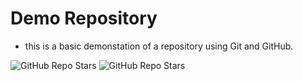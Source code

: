 # Demo Repository

- this is a basic demonstation of a repository using Git and GitHub.

![GitHub Repo Stars](https://img.sheilds.io/github/stars/MattGTafe/demo-repo?style=for-the-badge)
![GitHub Repo Stars](https://img.sheilds.io/github/last-commit/MattGTafe/demo-repo?style=for-the-badge)
